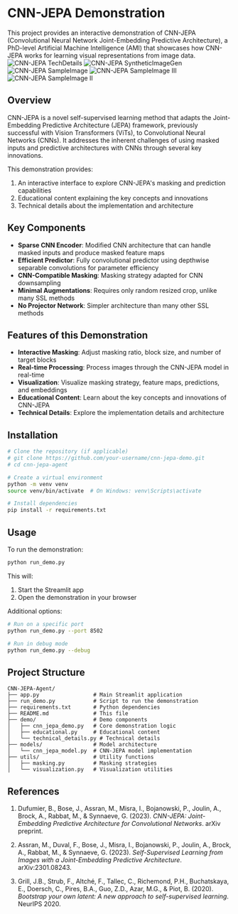 # CNN-JEPA Demonstration

This project provides an interactive demonstration of CNN-JEPA (Convolutional Neural Network Joint-Embedding Predictive Architecture), a PhD-level Artificial Machine Intelligence (AMI) that showcases how CNN-JEPA works for learning visual representations from image data.
![CNN-JEPA TechDetails](https://github.com/user-attachments/assets/34722609-63e2-4751-a478-37ce34bb9d60)
![CNN-JEPA SyntheticImageGen](https://github.com/user-attachments/assets/8659a082-6c73-4f29-9be4-adcd77878c2e)
![CNN-JEPA SampleImage](https://github.com/user-attachments/assets/2bdedc5e-c8c1-445a-9c43-64662e5e5ed7)
![CNN-JEPA SampleImage III](https://github.com/user-attachments/assets/ef7ce2ad-f3df-4635-ae17-dabed77e873b)
![CNN-JEPA SampleImage II](https://github.com/user-attachments/assets/0ea4b70b-7d56-4e9a-9eb0-5cf783191821)

## Overview

CNN-JEPA is a novel self-supervised learning method that adapts the Joint-Embedding Predictive Architecture (JEPA) framework, previously successful with Vision Transformers (ViTs), to Convolutional Neural Networks (CNNs). It addresses the inherent challenges of using masked inputs and predictive architectures with CNNs through several key innovations.

This demonstration provides:
1. An interactive interface to explore CNN-JEPA's masking and prediction capabilities
2. Educational content explaining the key concepts and innovations
3. Technical details about the implementation and architecture

## Key Components

- **Sparse CNN Encoder**: Modified CNN architecture that can handle masked inputs and produce masked feature maps
- **Efficient Predictor**: Fully convolutional predictor using depthwise separable convolutions for parameter efficiency
- **CNN-Compatible Masking**: Masking strategy adapted for CNN downsampling
- **Minimal Augmentations**: Requires only random resized crop, unlike many SSL methods
- **No Projector Network**: Simpler architecture than many other SSL methods

## Features of this Demonstration

- **Interactive Masking**: Adjust masking ratio, block size, and number of target blocks
- **Real-time Processing**: Process images through the CNN-JEPA model in real-time
- **Visualization**: Visualize masking strategy, feature maps, predictions, and embeddings
- **Educational Content**: Learn about the key concepts and innovations of CNN-JEPA
- **Technical Details**: Explore the implementation details and architecture

## Installation

```bash
# Clone the repository (if applicable)
# git clone https://github.com/your-username/cnn-jepa-demo.git
# cd cnn-jepa-agent

# Create a virtual environment
python -m venv venv
source venv/bin/activate  # On Windows: venv\Scripts\activate

# Install dependencies
pip install -r requirements.txt
```

## Usage

To run the demonstration:

```bash
python run_demo.py
```

This will:
1. Start the Streamlit app
2. Open the demonstration in your browser

Additional options:

```bash
# Run on a specific port
python run_demo.py --port 8502

# Run in debug mode
python run_demo.py --debug
```

## Project Structure

```
CNN-JEPA-Agent/
├── app.py                 # Main Streamlit application
├── run_demo.py            # Script to run the demonstration
├── requirements.txt       # Python dependencies
├── README.md              # This file
├── demo/                  # Demo components
│   ├── cnn_jepa_demo.py   # Core demonstration logic
│   ├── educational.py     # Educational content
│   └── technical_details.py # Technical details
├── models/                # Model architecture
│   └── cnn_jepa_model.py  # CNN-JEPA model implementation
├── utils/                 # Utility functions
│   ├── masking.py         # Masking strategies
│   └── visualization.py   # Visualization utilities
```

## References

1. Dufumier, B., Bose, J., Assran, M., Misra, I., Bojanowski, P., Joulin, A., Brock, A., Rabbat, M., & Synnaeve, G. (2023). *CNN-JEPA: Joint-Embedding Predictive Architecture for Convolutional Networks*. arXiv preprint.

2. Assran, M., Duval, F., Bose, J., Misra, I., Bojanowski, P., Joulin, A., Brock, A., Rabbat, M., & Synnaeve, G. (2023). *Self-Supervised Learning from Images with a Joint-Embedding Predictive Architecture*. arXiv:2301.08243.

3. Grill, J.B., Strub, F., Altché, F., Tallec, C., Richemond, P.H., Buchatskaya, E., Doersch, C., Pires, B.A., Guo, Z.D., Azar, M.G., & Piot, B. (2020). *Bootstrap your own latent: A new approach to self-supervised learning*. NeurIPS 2020.
